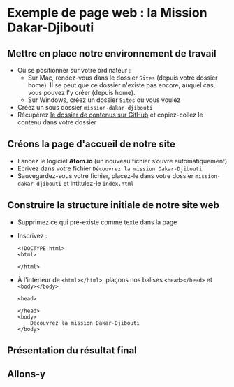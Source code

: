 # Exemple de page web : la Mission Dakar-Djibouti

## Mettre en place notre environnement de travail
- Où se positionner sur votre ordinateur :
  - Sur Mac, rendez-vous dans le dossier `Sites` (depuis votre dossier home). Il se peut que ce dossier n'existe pas encore, auquel cas, vous pouvez l'y créer (depuis home).
  - Sur Windows, créez un dossier `Sites` où vous voulez
- Créez un sous dossier `mission-dakar-djibouti`
- Récupérez [le dossier de contenus sur GitHub](media) et copiez-collez le contenu dans votre dossier

## Créons la page d'accueil de notre site
- Lancez le logiciel **Atom.io** (un nouveau fichier s’ouvre automatiquement)
- Ecrivez dans votre fichier `Découvrez la mission Dakar-Djibouti`
- Sauvegardez-sous votre fichier, placez-le dans votre dossier `mission-dakar-djibouti` et intitulez-le `index.html`

## Construire la structure initiale de notre site web
- Supprimez ce qui pré-existe comme texte dans la page
- Inscrivez :

      <!DOCTYPE html>
      <html>
      
      </html>
      
- À l'intérieur de `<html></html>`, plaçons nos balises `<head></head>` et `<body></body>`

      <head>
      
      </head>
      <body>
          Découvrez la mission Dakar-Djibouti
      </body>

## Présentation du résultat final

## Allons-y

